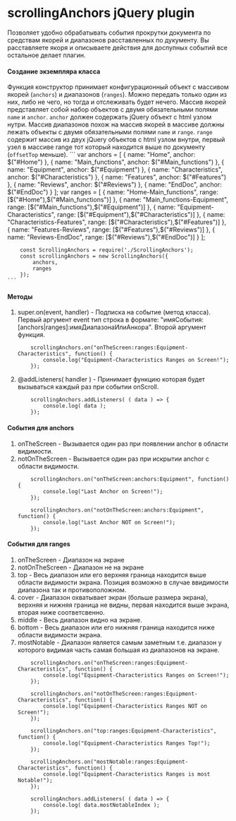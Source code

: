 # scrollingAnchors jQuery plugin
Позволяет удобно обрабатывать события прокрутки документа по средствам якорей и диапазонов расставленных по дукументу.
Вы расставляете якоря и описываете действия для доспупных событий все остальное делает плагин.

#### Создание экземпляра класса
Функция конструктор принимает конфигурационный объект с массивом якорей (`anchors`) и диапазонов (`ranges`). Можно передать только один из них, либо не чего, 
но тогда и отслеживать будет нечего. Массив якорей представляет собой набор объектов с двумя обязательными полями `name` и `anchor`. 
`anchor` должен содержать jQuery объект с html узлом нутри. Массив диапазонов похож на массив якорей в массиве должны лежать объекты с двумя обязательными 
полями `name` и `range`. `range` содержит массив из двух jQuery объектов с html узлом внутри, первый узел в массиве range тот который находится выше по документу 
(`offsetTop` меньше).
	```
		var anchors = [
				{
					name: "Home",
					anchor: $("#Home")
				},
				{
					name: "Main_functions",
					anchor: $("#Main_functions")
				},
				{
					name: "Equipment",
					anchor: $("#Equipment")
				},
				{
					name: "Characteristics",
					anchor: $("#Characteristics")
				},
				{
					name: "Features",
					anchor: $("#Features")
				},
				{
					name: "Reviews",
					anchor: $("#Reviews")
				},
				{
					name: "EndDoc",
					anchor: $("#EndDoc")
				}
			];
		var ranges = [
				{
					name: "Home-Main_functions",
					range: [$("#Home"),$("#Main_functions")]
				},
				{
					name: "Main_functions-Equipment",
					range: [$("#Main_functions"),$("#Equipment")]
				},
				{
					name: "Equipment-Characteristics",
					range: [$("#Equipment"),$("#Characteristics")]
				},
				{
					name: "Characteristics-Features",
					range: [$("#Characteristics"),$("#Features")]
				},
				{
					name: "Features-Reviews",
					range: [$("#Features"),$("#Reviews")]
				},
				{
					name: "Reviews-EndDoc",
					range: [$("#Reviews"),$("#EndDoc")]
				}
			];

			
		const ScrollingAnchors = require('./ScrollingAnchors');
		const scrollingAnchors = new ScrollingAnchors({
			anchors,
			ranges
		});
	```

#### Методы
1. super.on(event, handler) - Подписка на событие (метод класса). Первый аргумент event тип строка 
в формате: "имяСобытия:[anchors|ranges]:имяДиапазонаИлиАнкора". Второй аргумент функция.
	```
		scrollingAnchors.on("onTheScreen:ranges:Equipment-Characteristics", function() {
			console.log("Equipment-Characteristics Ranges on Screen!");
		});
	```
2. @addListeners( handler ) - Принимает функцию которая будет вызываться каждый раз при событии onScroll.
	```
		scrollingAnchors.addListeners( ( data ) => {
			console.log( data );
		});
	```

#### События для anchors
1. onTheScreen - Вызывается один раз при появлении anchor в области видимости.
2. notOnTheScreen - Вызывается один раз при искрытии anchor с области видимости.
	```
		scrollingAnchors.on("onTheScreen:anchors:Equipment", function() {
			console.log("Last Anchor on Screen!");
		});

		scrollingAnchors.on("notOnTheScreen:anchors:Equipment", function() {
			console.log("Last Anchor NOT on Screen!");
		});
	```

#### События для ranges
1. onTheScreen - Диапазон на экране
2. notOnTheScreen - Диапазон не на экране
3. top - Весь диапазон или его верхняя граница находится выше области видимости экрана. Позиция возможно в случае ввидимости диапазона так и противоположном.
4. cover - Диапазон охватывает экран (больше размера экрана), верхняя и нижняя граница не видны, первая находится выше экрана, вторая ниже соответсвенно.
5. middle - Весь диапазон видно на экране.
6. bottom - Весь диапазон или его нижняя граница находится ниже области видимости экрана.
7. mostNotable - Диапазон является самым заметным т.е. диапазон у которого видимая часть самая большая из диапазонов на экране.
	```
		scrollingAnchors.on("onTheScreen:ranges:Equipment-Characteristics", function() {
			console.log("Equipment-Characteristics Ranges on Screen!");
		});

		scrollingAnchors.on("notOnTheScreen:ranges:Equipment-Characteristics", function() {
			console.log("Equipment-Characteristics Ranges NOT on Screen!");
		});

		scrollingAnchors.on("top:ranges:Equipment-Characteristics", function() {
			console.log("Equipment-Characteristics Ranges Top!");
		});

		scrollingAnchors.on("mostNotable:ranges:Equipment-Characteristics", function() {
			console.log("Equipment-Characteristics Ranges is most Notable!");
		});

		scrollingAnchors.addListeners( ( data ) => {
			console.log( data.mostNotableIndex );
		});
	```
